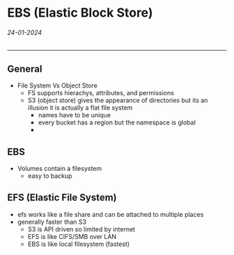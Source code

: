 # EBS (Elastic Block Store)
###### 24-01-2024
---
## General
- File System Vs Object Store
	- FS supports hierachys, attributes, and permissions
	- S3 (object store) gives the appearance of directories but its an illusion it is actually a flat file system
		- names have to be unique
		- every bucket has a region but the namespace is global
		- 
## EBS
- Volumes contain a filesystem
	- easy to backup
## EFS (Elastic File System)
- efs works like a file share and can be attached to multiple places
- generally faster than S3
	- S3 is API driven so limited by internet
	- EFS is like CIFS/SMB over LAN
	- EBS is like local filesystem (fastest)